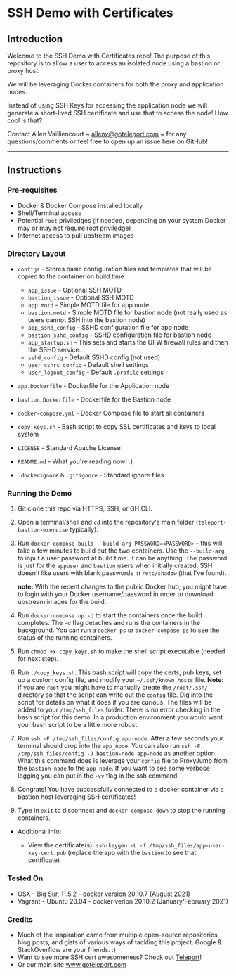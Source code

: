 # SSH Demo with Certificates

## Introduction

Welcome to the SSH Demo with Certificates repo! The purpose of this repository is to allow a user to access an isolated node using a bastion or proxy host.

We will be leveraging Docker containers for both the proxy and application nodes.

Instead of using SSH Keys for accessing the application node we will generate a short-lived SSH certificate and use that to access the node! How cool is that?

Contact Allen Vailliencourt ~ <allenv@goteleport.com> ~ for any questions/comments or feel free to open up an issue here on GitHub!

***

## Instructions

### Pre-requisites
- Docker & Docker Compose installed locally
- Shell/Terminal access
- Potential `root` priviledges (if needed, depending on your system Docker may or may not require root priviledge)
- Internet access to pull upstream images

### Directory Layout
* `configs` - Stores basic configuration files and templates that will be copied to the container on build time

    * `app_issue` - Optional SSH MOTD
    * `bastion_issue` - Optional SSH MOTD
    * `app.motd` - Simple MOTD file for app node
    * `bastion.motd` - Simple MOTD file for bastion node (not really used as users cannot SSH into the bastion node)
    * `app_sshd_config` - SSHD configuration file for app node
    * `bastion_sshd_config` - SSHD configuration file for bastion node
    * `app_startup.sh` - This sets and starts the UFW firewall rules and then the SSHD service.
    * `sshd_config` - Default SSHD config (not used)
    * `user_cshrc_config` - Default shell settings
    * `user_logout_config` - Default `.profile` settings

* `app.Dockerfile` - Dockerfile for the Application node
* `bastion.Dockerfile` - Dockerfile for the Bastion node
* `docker-compose.yml` - Docker Compose file to start all containers
* `copy_keys.sh` - Bash script to copy SSL certificates and keys to local system
* `LICENSE` - Standard Apache License
* `README.md` - What you're reading now! :)
* `.dockerignore` & `.gitignore` - Standard ignore files

### Running the Demo

1. Git clone this repo via HTTPS, SSH, or GH CLI.
2. Open a terminal/shell and `cd` into the repository's main folder (`teleport-bastion-exercise` typically).
3. Run `docker-compose build --build-arg PASSWORD=<PASSWORD>` - this will take a few minutes to build out the two containers. Use the `--build-arg` to input a user password at build time. It can be anything. The password is just for the `appuser` and `bastion` users when initially created. SSH doesn't like users with blank passwords in `/etc/shadow` (that I've found).

    **note:** With the recent changes to the public Docker hub, you might have to login with your Docker username/password in order to download upstream images for the build.
   
4. Run `docker-compose up -d` to start the containers once the build completes. The `-d` flag detaches and runs the containers in the background. You can run a `docker ps` or `docker-compose ps` to see the status of the running containers.
5. Run `chmod +x copy_keys.sh` to make the shell script executable (needed for next step).
6. Run `./copy_keys.sh`. This bash script will copy the certs, pub keys, set up a custom config file, and modify your `~/.ssh/known_hosts` file. **Note:** if you are `root` you might have to manually create the `/root/.ssh/` directory so that the script can write out the `config` file. Dig into the script for details on what it does if you are curious. The files will be added to your `/tmp/ssh_files` folder. There is no error checking in the bash script for this demo. In a production environment you would want your bash script to be a little more robust.
7. Run `ssh -F /tmp/ssh_files/config app-node`. After a few seconds your terminal should drop into the `app_node`. You can also run `ssh -F /tmp/ssh_files/config -J bastion-node app-node` as another option. What this command does is leverage your `config` file to ProxyJump from the `bastion-node` to the `app-node`. If you want to see some verbose logging you can put in the `-vv` flag in the ssh command.
8. Congrats! You have successfully connected to a docker container via a bastion host leveraging SSH certificates!
9. Type in `exit` to disconnect and `docker-compose down` to stop the running containers.


- Additional info:
    
    - View the certificate(s): `ssh-keygen -L -f /tmp/ssh_files/app-user-key-cert.pub` (replace the app with the `bastion` to see that certificate)

### Tested On

* OSX - Big Sur, 11.5.2 - docker version 20.10.7 (August 2021)
* Vagrant - Ubuntu 20.04 - docker verion 20.10.2 (January/February 2021)

### Credits

* Much of the inspiration came from multiple open-source repositories, blog posts, and gists of various ways of tackling this project. Google & StackOverflow are your friends. :)
* Want to see more SSH cert awesomeness? Check out [Teleport](https://github.com/gravitational/teleport)!
* Or our main site www.goteleport.com